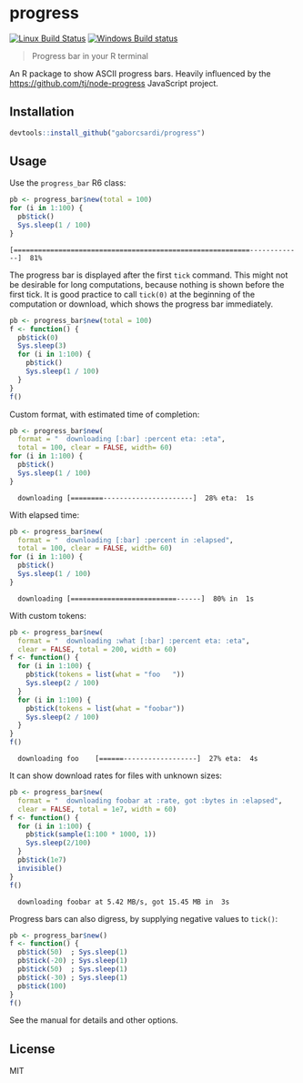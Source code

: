 
# progress

[![Linux Build Status](https://travis-ci.org/gaborcsardi/progress.svg?branch=master)](https://travis-ci.org/gaborcsardi/progress)
[![Windows Build status](https://ci.appveyor.com/api/projects/status/github/gaborcsardi/progress?svg=true)](https://ci.appveyor.com/project/gaborcsardi/progress)

> Progress bar in your R terminal

An R package to show ASCII progress bars. Heavily influenced by
the https://github.com/tj/node-progress JavaScript project.

## Installation

```r
devtools::install_github("gaborcsardi/progress")
```

## Usage

Use the `progress_bar` R6 class:

```r
pb <- progress_bar$new(total = 100)
for (i in 1:100) {
  pb$tick()
  Sys.sleep(1 / 100)
}
```

```
[==========================================================-------------]  81%
```

The progress bar is displayed after the first `tick` command.
This might not be desirable for long computations, because
nothing is shown before the first tick. It is good practice to
call `tick(0)` at the beginning of the computation or download,
which shows the progress bar immediately.

```r
pb <- progress_bar$new(total = 100)
f <- function() {
  pb$tick(0)
  Sys.sleep(3)
  for (i in 1:100) {
    pb$tick()
    Sys.sleep(1 / 100)
  }
}
f()
```

Custom format, with estimated time of completion:

```r
pb <- progress_bar$new(
  format = "  downloading [:bar] :percent eta: :eta",
  total = 100, clear = FALSE, width= 60)
for (i in 1:100) {
  pb$tick()
  Sys.sleep(1 / 100)
}
```

```
  downloading [========----------------------]  28% eta:  1s
```

With elapsed time:

```r
pb <- progress_bar$new(
  format = "  downloading [:bar] :percent in :elapsed",
  total = 100, clear = FALSE, width= 60)
for (i in 1:100) {
  pb$tick()
  Sys.sleep(1 / 100)
}
```

```
  downloading [==========================------]  80% in  1s
```

With custom tokens:

```r
pb <- progress_bar$new(
  format = "  downloading :what [:bar] :percent eta: :eta",
  clear = FALSE, total = 200, width = 60)
f <- function() {
  for (i in 1:100) {
    pb$tick(tokens = list(what = "foo   "))
    Sys.sleep(2 / 100)
  }
  for (i in 1:100) {
    pb$tick(tokens = list(what = "foobar"))
    Sys.sleep(2 / 100)
  }
}
f()
```

```
  downloading foo    [======------------------]  27% eta:  4s
```

It can show download rates for files with unknown sizes:

```r
pb <- progress_bar$new(
  format = "  downloading foobar at :rate, got :bytes in :elapsed",
  clear = FALSE, total = 1e7, width = 60)
f <- function() {
  for (i in 1:100) {
    pb$tick(sample(1:100 * 1000, 1))
    Sys.sleep(2/100)
  }
  pb$tick(1e7)
  invisible()
}
f()
```

```
  downloading foobar at 5.42 MB/s, got 15.45 MB in  3s
```

Progress bars can also digress, by supplying negative values to `tick()`:

```r
pb <- progress_bar$new()
f <- function() {
  pb$tick(50)  ; Sys.sleep(1)
  pb$tick(-20) ; Sys.sleep(1)
  pb$tick(50)  ; Sys.sleep(1)
  pb$tick(-30) ; Sys.sleep(1)
  pb$tick(100)
}
f()
```
See the manual for details and other options.

## License

MIT
